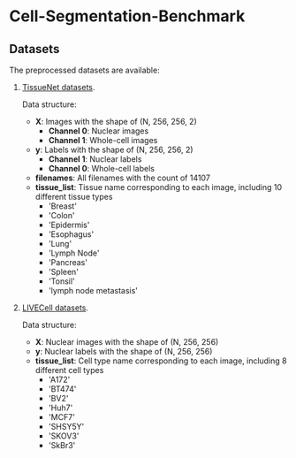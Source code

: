 # Cell-Segmentation-Benchmark

## Datasets

The preprocessed datasets are available:

1. [TissueNet datasets](https://drive.google.com/drive/folders/1dUtqhvkF-M7nSwtxUpY0QmgHIgA4pinc?usp=sharing).
   
    Data structure:

   - **X**: Images with the shape of (N, 256, 256, 2)
      - **Channel 0**: Nuclear images
      - **Channel 1**: Whole-cell images
   - **y**: Labels with the shape of (N, 256, 256, 2)
      - **Channel 1**: Nuclear labels
      - **Channel 0**: Whole-cell labels
   - **filenames**: All filenames with the count of 14107
   - **tissue_list**: Tissue name corresponding to each image, including 10 different tissue types
      - 'Breast'
      - 'Colon'
      - 'Epidermis'
      - 'Esophagus'
      - 'Lung'
      - 'Lymph Node'
      - 'Pancreas'
      - 'Spleen'
      - 'Tonsil'
      - 'lymph node metastasis'

2. [LIVECell datasets](https://drive.google.com/drive/folders/1mJayXI2W9DLL17fsD3j2AcFySebnsoza?usp=sharing).
   
    Data structure:

   - **X**: Nuclear images with the shape of (N, 256, 256)
   - **y**: Nuclear labels with the shape of (N, 256, 256)
   - **tissue_list**: Cell type name corresponding to each image, including 8 different cell types
      - 'A172'
      - 'BT474'
      - 'BV2'
      - 'Huh7'
      - 'MCF7'
      - 'SHSY5Y'
      - 'SKOV3'
      - 'SkBr3'
